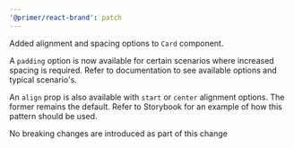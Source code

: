 ```yaml
---
'@primer/react-brand': patch
---
```


Added alignment and spacing options to `Card` component.

A `padding` option is now available for certain scenarios where increased spacing is required. Refer to documentation to see available options and typical scenario's.

An `align` prop is also available with `start` or `center` alignment options. The former remains the default. Refer to Storybook for an example of how this pattern should be used.

No breaking changes are introduced as part of this change
